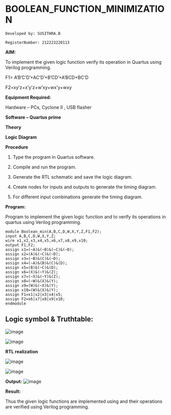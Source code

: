 
# BOOLEAN_FUNCTION_MINIMIZATION
```
Developed by: SUSITHRA.B

RegisterNumber: 212223220113
```

**AIM:**

To implement the given logic function verify its operation in Quartus using Verilog programming.

F1= A’B’C’D’+AC’D’+B’CD’+A’BCD+BC’D 

F2=xy’z+x’y’z+w’xy+wx’y+wxy

**Equipment Required:**

Hardware – PCs, Cyclone II , USB flasher

**Software – Quartus prime**

**Theory**

**Logic Diagram**

**Procedure**

1.	Type the program in Quartus software.

2.	Compile and run the program.

3.	Generate the RTL schematic and save the logic diagram.

4.	Create nodes for inputs and outputs to generate the timing diagram.

5.	For different input combinations generate the timing diagram.


**Program:**

Program to implement the given logic function and to verify its operations in quartus using Verilog programming. 

```
module Boolean_min(A,B,C,D,W,X,Y,Z,F1,F2);
input A,B,C,D,W,X,Y,Z;
wire x1,x2,x3,x4,x5,x6,x7,x8,x9,x10;
output F1,F2;
assign x1=(~A)&(~B)&(~C)&(~D);
assign x2=(A)&(~C)&(~D);
assign x3=(~B)&(C)&(~D);
assign x4=(~A)&(B)&(C)&(D);
assign x5=(B)&(~C)&(D);
assign x6=(X)&(~Y)&(Z);
assign x7=(~X)&(~Y)&(Z);
assign x8=(~W)&(X)&(Y);
assign x9=(W)&(~X)&(Y);
assign x10=(W)&(X)&(Y);
assign F1=x1|x2|x3|x4|x5;
assign F2=x6|x7|x8|x9|x10;
endmodule

```
## Logic symbol & Truthtable:
![image](https://github.com/SusithraB/BOOLEAN_FUNCTION_MINIMIZATION/assets/146347839/9179c0bd-fe5b-4db5-a1f0-3575ffed7354)

![image](https://github.com/SusithraB/BOOLEAN_FUNCTION_MINIMIZATION/assets/146347839/58d5f0e5-0864-4fe7-b6e0-6dafc3692fdf)


**RTL realization**

![image](https://github.com/SusithraB/BOOLEAN_FUNCTION_MINIMIZATION/assets/146347839/87da947d-c8a0-4a99-b40f-922b269a0724)

![image](https://github.com/SusithraB/BOOLEAN_FUNCTION_MINIMIZATION/assets/146347839/b2c9fbb9-877e-4512-9848-658645efd506)


**Output:**
![image](https://github.com/SusithraB/BOOLEAN_FUNCTION_MINIMIZATION/assets/146347839/c99265d0-65c1-418d-afeb-19aaf90c93ec)


**Result:**

Thus the given logic functions are implemented using and their operations are verified using Verilog programming.

